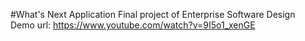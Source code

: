 #What's Next Application
Final project of Enterprise Software Design<br>
Demo url: https://www.youtube.com/watch?v=9I5o1_xenGE<br>